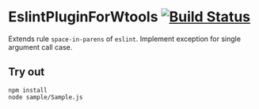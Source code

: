 
# EslintPluginForWtools [![Build Status](https://travis-ci.org/Wandalen/EslintPluginForWtools.svg?branch=master)](https://travis-ci.org/Wandalen/EslintPluginForWtools)

Extends rule `space-in-parens` of `eslint`. Implement exception for single argument call case.

## Try out
```
npm install
node sample/Sample.js
```
